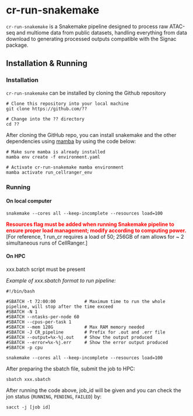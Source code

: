 # cr-run-snakemake

```cr-run-snakemake``` is a Snakemake pipeline designed to process raw ATAC-seq and multiome data from public datasets, handling everything from data download to generating processed outputs compatible with the Signac package.

## Installation & Running 
### Installation 
```cr-run-snakemake``` can be installed by cloning the Github repository
```
# Clone this repository into your local machine
git clone https://github.com/??

# Change into the ?? directory
cd ??
```

After cloning the GitHub repo, you can install snakemake and the other dependencies using [mamba](https://mamba.readthedocs.io/en/latest/installation/mamba-installation.html) by using the code below:
```
# Make sure mamba is already installed
mamba env create -f environment.yaml

# Activate cr-run-snakemake mamba environment
mamba activate run_cellranger_env
```

### Running
#### On local computer
```
snakemake --cores all --keep-incomplete --resources load=100
```
<div style="color: red;">
  <strong>Resources flag must be added when running Snakemake pipeline to ensure proper load management; modify according to computing power.</strong>
</div>
[For reference, 1 run_cr requires a load of 50; 256GB of ram allows for ~ 2 simultaneous runs of CellRanger.]

#### On HPC

xxx.batch script must be present

*Example of xxx.sbatch format to run pipeline:*
```
#!/bin/bash

#SBATCH -t 72:00:00           # Maximum time to run the whole pipeline, will stop after the time exceed
#SBATCH -N 1
#SBATCH --ntasks-per-node 60
#SBATCH --cpus-per-task 1
#SBATCH --mem 128G            # Max RAM memory needed
#SBATCH -J CR_pipeline        # Prefix for .out and .err file
#SBATCH --output=%x-%j.out    # Show the output produced
#SBATCH --error=%x-%j.err     # Show the error output produced
#SBATCH -p cpu

snakemake --cores all --keep-incomplete --resources load=100
```

After preparing the sbatch file, submit the job to HPC:
```
sbatch xxx.sbatch
```
After running the code above, job_id will be given and you can check the jon status (```RUNNING```, ```PENDING```, ```FAILED```) by:
```
sacct -j [job id]
```



